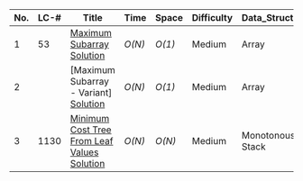 | No. | LC-#     | Title	                                                                                                                                                                                | Time                    | Space                 | Difficulty | Data_Structure   | Algorithm                    | Premium    |
| --- | -------- | ---------------------------------------------------------------------------------------------------------------------------------------------------------------------------------------- | ----------------------- | --------------------- | ---------- | ---------------- | ---------------------------- | ---------- |
| 1   | 53       | [Maximum Subarray](https://leetcode.com/problems/maximum-subarrays/) [Solution](https://github.com/sm2774us/competitive_programming_book/arrays/maximum_subarray.py)                     | _O(N)_                  | _O(1)_                | Medium     | Array            | Kadane's Algorithm           |            |
| 2   |          | [Maximum Subarray - Variant] [Solution](https://github.com/sm2774us/competitive_programming_book/arrays/maximum_subarray_variant.py)                                                     | _O(N)_                  | _O(1)_                | Medium     | Array            | Kadane's Algorithm           | 🔒         |
| 3   | 1130     | [Minimum Cost Tree From Leaf Values](https://leetcode.com/problems/minimum-cost-tree-from-leaf-values/) [Solution](https://github.com/sm2774us/competitive_programming_book/monotonous_stacks/minimum_cost_tree_from_leaf_values.py) | _O(N)_ | _O(N)_ | Medium    | Monotonous Stack | Greedy            |            |